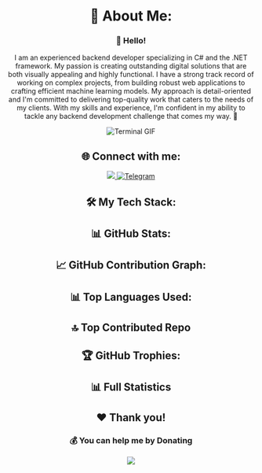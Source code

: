 <h1 align="center">💫 About Me:</h1>

<h3 align="center">👋 Hello!</h3>
<p align="center">
I am an experienced backend developer specializing in C# and the .NET framework. My passion is creating outstanding digital solutions that are both visually appealing and highly functional. I have a strong track record of working on complex projects, from building robust web applications to crafting efficient machine learning models. My approach is detail-oriented and I'm committed to delivering top-quality work that caters to the needs of my clients. With my skills and experience, I'm confident in my ability to tackle any backend development challenge that comes my way. 🚀
</p>

<p align="center"> 
  <img src="https://path-to-your-terminal-gif" alt="Terminal GIF">
</p>

<h2 align="center">🌐 Connect with me:</h2>

<p align="center">
  <a href="https://your-portfolio-link">
    <img src="https://img.shields.io/badge/Website-46a2f1?style=for-the-badge&logo=Google-Chrome&logoColor=white">
  </a>
  <a href="https://t.me/zln_work">
    <img src="https://img.shields.io/badge/Telegram-2CA5E0?style=for-the-badge&logo=telegram&logoColor=white" alt="Telegram">
  </a>
  <!-- Add more social links here -->
</p>
<h2 align="center">🛠️ My Tech Stack:</h2>

<p align="center">
  <!-- Add badges for your tech stack here -->
</p>

<h2 align="center">📊 GitHub Stats:</h2>

<p align="center">
  <!-- Add GitHub stats cards here -->
</p>

<h2 align="center">📈 GitHub Contribution Graph:</h2>

<p align="center">
  <!-- Add contribution graph here -->
</p>

<h2 align="center">📊 Top Languages Used:</h2>

<p align="center">
  <!-- Add top languages used here -->
</p>

<h2 align="center">🔝 Top Contributed Repo</h2>

<p align="center">
  <!-- Add top contributed repo info here -->
</p>

<h2 align="center">🏆 GitHub Trophies:</h2>

<p align="center">
  <!-- Add GitHub trophies here -->
</p>

<h2 align="center">📊 Full Statistics</h2>

<p align="center">
  <!-- Add full statistics here -->
</p>

<h2 align="center">❤️ Thank you!</h2>

<h3 align="center">💰 You can help me by Donating</h3>

<p align="center">
  <!-- Add donation link or badge here -->
</p>

<p align="center">
  <!-- Add visitor badge here -->
</p>

<div align="center">
  <img src="https://media.giphy.com/media/Kf7wTk5jlhw6Eg6BXJ/giphy.gif">
</div>
